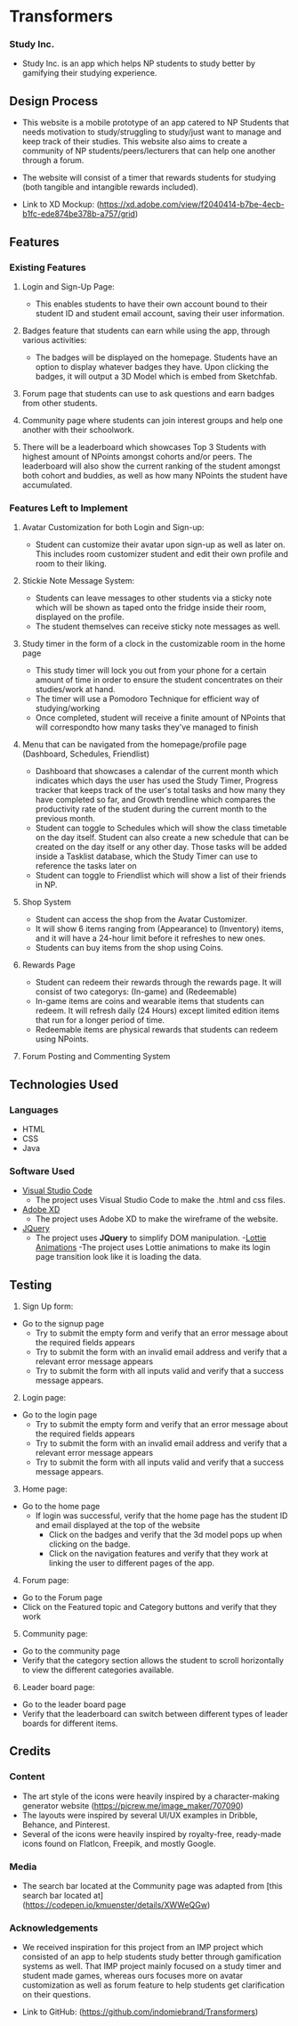 # Transformers

### Study Inc.

- Study Inc. is an app which helps NP students to study better by gamifying their studying experience.

## Design Process
 
- This website is a mobile prototype of an app catered to NP Students that needs motivation to study/struggling to study/just want to manage and keep track of their studies. This website also aims to create a community of NP students/peers/lecturers that can help one another through a forum.

- The website will consist of a timer that rewards students for studying (both tangible and intangible rewards included).

- Link to XD Mockup: (https://xd.adobe.com/view/f2040414-b7be-4ecb-b1fc-ede874be378b-a757/grid)


## Features

### Existing Features
1. Login and Sign-Up Page:
    - This enables students to have their own account bound to their student ID and student email account, saving their user information.

2. Badges feature that students can earn while using the app, through various activities:
    - The badges will be displayed on the homepage. Students have an option to display whatever badges they have. Upon clicking the badges, it will output a 3D Model which is embed from Sketchfab.

3. Forum page that students can use to ask questions and earn badges from other students.

4. Community page where students can join interest groups and help one another with their schoolwork.

5. There will be a leaderboard which showcases Top 3 Students with highest amount of NPoints amongst cohorts and/or peers. The leaderboard will also  show the current ranking of the student amongst both cohort and buddies, as well as how many NPoints the student have accumulated.

### Features Left to Implement
1. Avatar Customization for both Login and Sign-up:
    - Student can customize their avatar upon sign-up as well as later on. This includes room customizer student and edit their own profile and room to their liking. 

2. Stickie Note Message System:
    - Students can leave messages to other students via a sticky note which will be shown as taped onto the fridge inside their room, displayed on the profile. 
    - The student themselves can receive sticky note messages as well.


3. Study timer in the form of a clock in the customizable room in the home page
    - This study timer will lock you out from your phone for a certain amount of time in order to ensure the student concentrates on their studies/work at hand. 
    - The timer will use a Pomodoro Technique for efficient way of studying/working
    - Once completed, student will receive a finite amount of NPoints that will correspondto how many tasks they've managed to finish

4. Menu that can be navigated from the homepage/profile page (Dashboard, Schedules, Friendlist)
    - Dashboard that showcases a calendar of the current month which indicates which days the user has used the Study Timer, Progress tracker that keeps track of the user's total tasks and how many they have completed so far, and Growth trendline which compares the productivity rate of the student during the current month to the previous month. 
    - Student can toggle to Schedules which will show the class timetable on the day itself. Student can also create a new schedule that can be created on the day itself or any other day. Those tasks will be added inside a Tasklist database, which the Study Timer can use to reference the tasks later on
    - Student can toggle to Friendlist which will show a list of their friends in NP.

5. Shop System
    - Student can access the shop from the Avatar Customizer.
    - It will show 6 items ranging from (Appearance) to (Inventory) items, and it will have a 24-hour limit before it refreshes to new ones. 
    - Students can buy items from the shop using Coins.

6. Rewards Page
    - Student can redeem their rewards through the rewards page. It will consist of two categorys: (In-game) and (Redeemable)
    - In-game items are coins and wearable items that students can redeem. It will refresh daily (24 Hours) except limited edition items that run for a longer period of time.
    - Redeemable items are physical rewards that students can redeem using NPoints. 

7. Forum Posting and Commenting System


## Technologies Used

### Languages
 
- HTML
- CSS
- Java
 
### Software Used
 
- [Visual Studio Code]([https://code.visualstudio.com])
  - The project uses Visual Studio Code to make the .html and css files.
- [Adobe XD]([https://www.adobe.com/sg/products/xd.html)
  - The project uses Adobe XD to make the wireframe of the website.
- [JQuery](https://jquery.com)
    - The project uses **JQuery** to simplify DOM manipulation.
-[Lottie Animations](https://lottiefiles.com/search?q=loading&category=animations)
  -The project uses Lottie animations to make its login page transition look like it is loading the data.

## Testing

1. Sign Up form:
- Go to the signup page 
    - Try to submit the empty form and verify that an error message about the required fields appears
    - Try to submit the form with an invalid email address and verify that a relevant error message appears
    - Try to submit the form with all inputs valid and verify that a success message appears.

2. Login page:
- Go to the login page
    - Try to submit the empty form and verify that an error message about the required fields appears
    - Try to submit the form with an invalid email address and verify that a relevant error message appears
    - Try to submit the form with all inputs valid and verify that a success message appears.

3. Home page:
- Go to the home page
    - If login was successful, verify that the home page has the student ID and email displayed at the top of the website
        - Click on the badges and verify that the 3d model pops up when clicking on the badge.
        - Click on the navigation features and verify that they work at linking the user to different pages of the app.

4. Forum page:
- Go to the Forum page
- Click on the Featured topic and Category buttons and verify that they work

5. Community page:
- Go to the community page
- Verify that the category section allows the student to scroll horizontally to view the different categories available.

6. Leader board page:
- Go to the leader board page
- Verify that the leaderboard can switch between different types of leader boards for different items.



## Credits

### Content
- The art style of the icons were heavily inspired by a character-making generator website (https://picrew.me/image_maker/707090) 
- The layouts were inspired by several UI/UX examples in Dribble, Behance, and Pinterest.
- Several of the icons were heavily inspired by royalty-free, ready-made icons found on FlatIcon, Freepik, and mostly Google.

### Media
-  The search bar located at the Community page was adapted from [this search bar located at] (https://codepen.io/kmuenster/details/XWWeQGw)

### Acknowledgements

- We received inspiration for this project from an IMP project which consisted of an app to help students study better through gamification systems as well. That IMP project mainly focused on a study timer and student made games, whereas ours focuses more on avatar customization as well as forum feature to help students get clarification on their questions.

- Link to GitHub: (https://github.com/indomiebrand/Transformers)